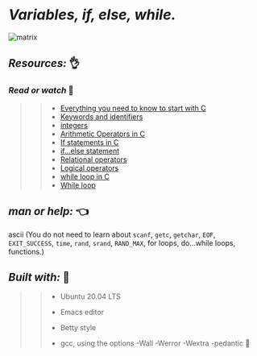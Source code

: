 # **_Variables, if, else, while._**

![matrix](https://user-images.githubusercontent.com/85587286/160724007-b13e530f-a4ab-4d54-865f-1b3b19599f48.gif)

## **_Resources:_**  👌

### **_Read or watch_** 📑

>> * [Everything you need to know to start with C](https://intranet.hbtn.io/rltoken/GB1UNodFfec0AXUfmSxsLA)
>> * [Keywords and identifiers](https://intranet.hbtn.io/rltoken/ckqC9BrBcMmv-DLmBauaWQ)
>> * [integers](https://intranet.hbtn.io/rltoken/Oau_6LT7-3IIt5ew_3Ac6g)
>> * [Arithmetic Operators in C](https://intranet.hbtn.io/rltoken/r4hrHzg2X9JjnKj8sP_SAw)
>> * [If statements in C](https://intranet.hbtn.io/rltoken/W93uajwXtW3WOxOaeBtF-A)
>> * [if…else statement](https://intranet.hbtn.io/rltoken/PMD6eKdkj2RmIpagtABihw)
>> * [Relational operators](https://intranet.hbtn.io/rltoken/dCy4644-X_WJMYxRZwCfFQ)
>> * [Logical operators](https://intranet.hbtn.io/rltoken/gJzJXQoEdEN1Oxcutp_76Q)
>> * [while loop in C](https://intranet.hbtn.io/rltoken/Qhq1p5UcR72-VXFJ_iAqWQ)
>> * [While loop](https://intranet.hbtn.io/rltoken/RY9a1EDxRKNNHhxbJ6Pn_g)

## **_man or help:_** 👈

ascii (You do not need to learn about `scanf`, `getc`, `getchar`, `EOF`, `EXIT_SUCCESS`, `time`, `rand`, `srand`, `RAND_MAX`, for loops, do...while loops, functions.)


## **_Built with:_**  🏁

>> * Ubuntu 20.04 LTS
>> 
>> * Emacs editor
>> 
>> * Betty style
>> 
>> * gcc, using the options -Wall -Werror -Wextra -pedantic 🏁

